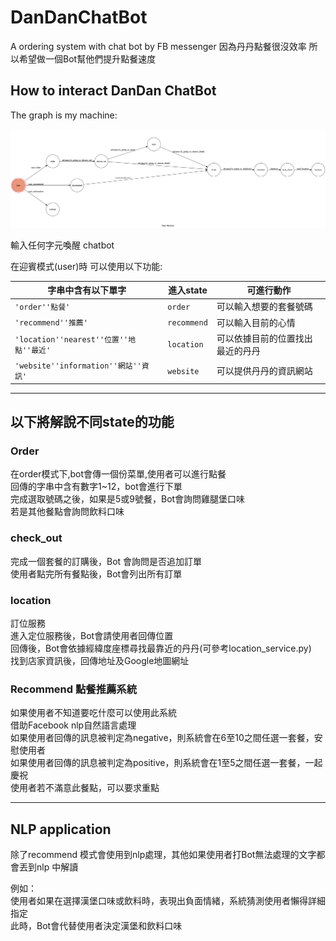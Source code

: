 # DanDanChatBot
A ordering system with chat bot by FB messenger
因為丹丹點餐很沒效率 所以希望做一個Bot幫他們提升點餐速度


## How to interact DanDan ChatBot
The graph is my machine:

![state diagram](https://github.com/MarkIChen/DanDanChatBot/blob/master/my_state_diagram.png?raw=true)

輸入任何字元喚醒 chatbot 

在迎賓模式(user)時 可以使用以下功能:

|字串中含有以下單字                        |進入state      |可進行動作                   |
|---------------------------------------|--------------|----------------------------|
|`'order''點餐'`                         |`order`       |可以輸入想要的套餐號碼         |
|`'recommend''推薦'`                     |`recommend`   |可以輸入目前的心情            |
|`'location''nearest''位置''地點''最近'`  |`location`    |可以依據目前的位置找出最近的丹丹 |
|`'website''information''網站''資訊'`    |`website`     |可以提供丹丹的資訊網站          |

***
## 以下將解說不同state的功能

### Order
在order模式下,bot會傳一個份菜單,使用者可以進行點餐  
回傳的字串中含有數字1~12，bot會進行下單  
完成選取號碼之後，如果是5或9號餐，Bot會詢問雞腿堡口味  
若是其他餐點會詢問飲料口味  

### check_out
完成一個套餐的訂購後，Bot 會詢問是否追加訂單  
使用者點完所有餐點後，Bot會列出所有訂單  

### location
訂位服務  
進入定位服務後，Bot會請使用者回傳位置  
回傳後，Bot會依據經緯度座標尋找最靠近的丹丹(可參考location_service.py)  
找到店家資訊後，回傳地址及Google地圖網址  

### Recommend 點餐推薦系統
如果使用者不知道要吃什麼可以使用此系統  
借助Facebook nlp自然語言處理  
如果使用者回傳的訊息被判定為negative，則系統會在6至10之間任選一套餐，安慰使用者  
如果使用者回傳的訊息被判定為positive，則系統會在1至5之間任選一套餐，一起慶祝  
使用者若不滿意此餐點，可以要求重點  

***
## NLP application
除了recommend 模式會使用到nlp處理，其他如果使用者打Bot無法處理的文字都會丟到nlp 中解讀  
  
例如：  
    使用者如果在選擇漢堡口味或飲料時，表現出負面情緒，系統猜測使用者懶得詳細指定  
    此時，Bot會代替使用者決定漢堡和飲料口味  
